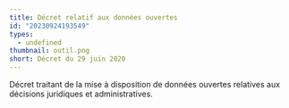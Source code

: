 ```yaml
---
title: Décret relatif aux données ouvertes
id: "20230924193549"
types:
  - undefined
thumbnail: outil.png
short: Décret du 29 juin 2020
---
```


Décret traitant de la mise à disposition de données ouvertes relatives aux décisions juridiques et administratives.